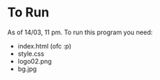 # To Run

As of 14/03, 11 pm. To run this program you need:

 -  index.html (ofc :p)
 -  style.css
 -  logo02.png
 -  bg.jpg